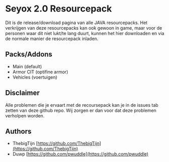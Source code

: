 # Seyox 2.0 Resourcepack

Dit is de release/download pagina van alle JAVA resourcepacks.
Het verkrijgen van deze resourcepacks kan ook gewoon in game, maar voor de personen waar dit niet lukt/te lang duurt,
kunnen het hier downloaden en via de normale manier de resourcepack inladen.

## Packs/Addons
- Main (default)
- Armor CIT (optifine armor)
- Vehicles (voertuigen)

## Disclaimer
Alle problemen die je ervaart met de recoursepack kan je in de issues tab zetten van deze github repo.
Wij zorgen er dan voor dat deze problemen verholpen worden.

## Authors
- ThebigTijn [https://github.com/ThebigTijn](https://github.com/ThebigTijn)
- Duwp [https://github.com/pwuddle](https://github.com/pwuddle)
